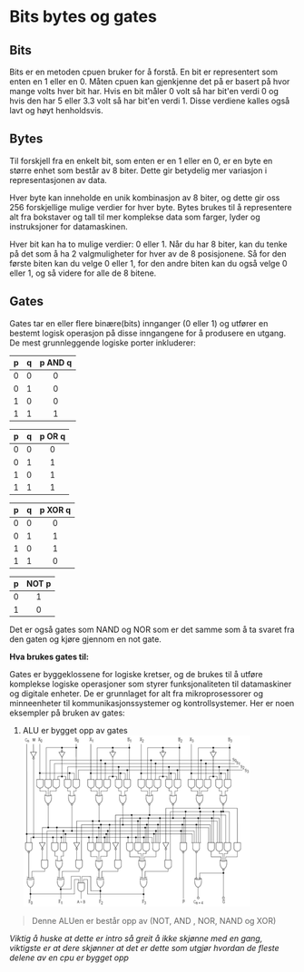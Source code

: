 # Bits bytes og gates

## Bits

Bits er en metoden cpuen bruker for å forstå. En bit er representert som enten en 1 eller en 0. Måten cpuen kan gjenkjenne det på er basert på hvor mange volts hver bit har. Hvis en bit måler 0 volt så har bit'en verdi 0 og hvis den har 5 eller 3.3 volt så har bit'en verdi 1. Disse verdiene kalles også lavt og høyt henholdsvis.

## Bytes

Til forskjell fra en enkelt bit, som enten er en 1 eller en 0, er en byte en større enhet som består av 8 biter. Dette gir betydelig mer variasjon i representasjonen av data.

Hver byte kan inneholde en unik kombinasjon av 8 biter, og dette gir oss 256 forskjellige mulige verdier for hver byte. Bytes brukes til å representere alt fra bokstaver og tall til mer komplekse data som farger, lyder og instruksjoner for datamaskinen.

Hver bit kan ha to mulige verdier: 0 eller 1. Når du har 8 biter, kan du tenke på det som å ha 2 valgmuligheter for hver av de 8 posisjonene. Så for den første biten kan du velge 0 eller 1, for den andre biten kan du også velge 0 eller 1, og så videre for alle de 8 bitene.

## Gates

Gates tar en eller flere binære(bits) innganger (0 eller 1) og utfører en bestemt logisk operasjon på disse inngangene for å produsere en utgang. De mest grunnleggende logiske porter inkluderer:

|   p       |   q | p AND q
|:-------------------------:|:---------------------:|:---------------------:
|   0                       |   0|0
|   0                       |   1|0
|   1                       |   0|0
|   1                       |   1|1

|   p       |   q | p OR q
|:-------------------------:|:---------------------:|:---------------------:
|   0                       |   0|0
|   0                       |   1|1
|   1                       |   0|1
|   1                       |   1|1

|   p       |   q | p XOR q
|:-------------------------:|:---------------------:|:---------------------:
|   0                       |   0|0
|   0                       |   1|1
|   1                       |   0|1
|   1                       |   1|0


|   p       | NOT p
|:-------------------------:|:---------------------:
|   0                       |   1
|   1           |   0

Det er også gates som NAND og NOR som er det samme som å ta svaret fra den gaten og kjøre gjennom en not gate.

<b> Hva brukes gates til:</b>

Gates er byggeklossene for logiske kretser, og de brukes til å utføre komplekse logiske operasjoner som styrer funksjonaliteten til datamaskiner og digitale enheter. De er grunnlaget for alt fra mikroprosessorer og minneenheter til kommunikasjonssystemer og kontrollsystemer. Her er noen eksempler på bruken av gates:

1. ALU er bygget opp av gates
![Alt text](74181aluschematic.png)
> Denne ALUen er består opp av (NOT, AND , NOR, NAND og XOR)

<i>Viktig å huske at dette er intro så greit å ikke skjønne med en gang, viktigste er at dere skjønner at det er dette som utgjør hvordan de fleste delene av en cpu er bygget opp
